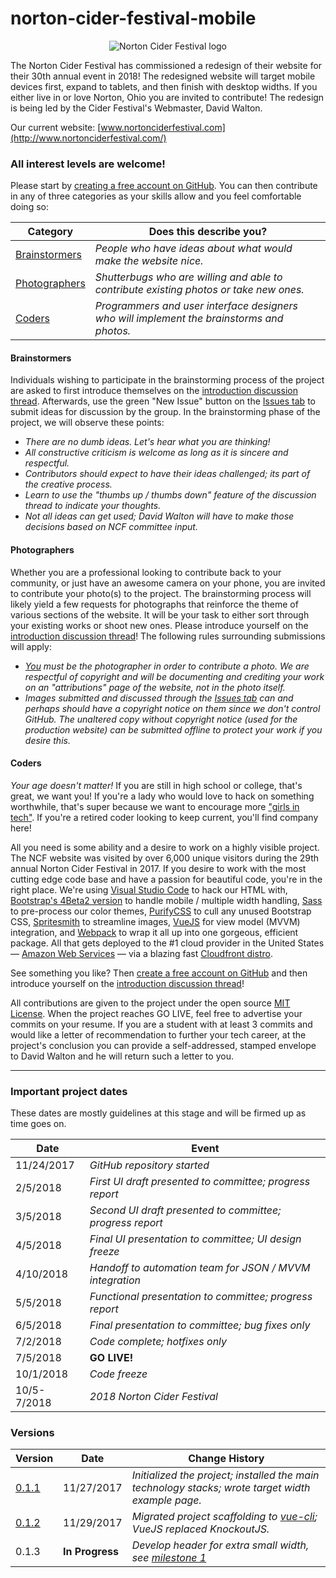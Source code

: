 # norton-cider-festival-mobile

<p align="center">
  <img src="https://github.com/GeekStocks/norton-cider-festival-mobile/blob/master/src/assets/ncf-logo-120x120.png" alt="Norton Cider Festival logo" />
</p>

The Norton Cider Festival has commissioned a redesign of their website for their 30th annual event in 2018! The redesigned website will target mobile devices first, expand to tablets, and then finish with desktop widths. If you either live in or love Norton, Ohio you are invited to contribute! The redesign is being led by the Cider Festival's Webmaster, David Walton.

Our current website: [www.nortonciderfestival.com](http://www.nortonciderfestival.com/)

### All interest levels are welcome!

Please start by [creating a free account on GitHub](https://github.com/join). You can then contribute in any of three categories as your skills allow and you feel comfortable doing so:

| Category      | Does this describe you? |
| ------------- | ----------- |
| [Brainstormers](#Brainstormers) | *People who have ideas about what would make the website nice.* |
| [Photographers](#Photographers) | *Shutterbugs who are willing and able to contribute existing photos or take new ones.* |
| [Coders](#Coders)        | *Programmers and user interface designers who will implement the brainstorms and photos.* |

#### Brainstormers

Individuals wishing to participate in the brainstorming process of the project are asked to first introduce themselves on the [introduction discussion thread](https://github.com/GeekStocks/norton-cider-festival-mobile/issues/1). Afterwards, use the green "New Issue" button on the [Issues tab](https://github.com/GeekStocks/norton-cider-festival-mobile/issues) to submit ideas for discussion by the group. In the brainstorming phase of the project, we will observe these points:

+   _There are no dumb ideas. Let's hear what you are thinking!_
+   _All constructive criticism is welcome as long as it is sincere and respectful._
+   _Contributors should expect to have their ideas challenged; its part of the creative process._
+   _Learn to use the "thumbs up / thumbs down" feature of the discussion thread to indicate your thoughts._
+   _Not all ideas can get used; David Walton will have to make those decisions based on NCF committee input._

#### Photographers

Whether you are a professional looking to contribute back to your community, or just have an awesome camera on your phone, you are invited to contribute your photo(s) to the project. The brainstorming process will likely yield a few requests for photographs that reinforce the theme of various sections of the website. It will be your task to either sort through your existing works or shoot new ones. Please introduce yourself on the [introduction discussion thread](https://github.com/GeekStocks/norton-cider-festival-mobile/issues/1)! The following rules surrounding submissions will apply:

+   _<u>You</u> must be the photographer in order to contribute a photo. We are respectful of copyright and will be documenting and crediting your work on an "attributions" page of the website, not in the photo itself._
+   _Images submitted and discussed through the [Issues tab](https://github.com/GeekStocks/norton-cider-festival-mobile/issues) can and perhaps should have a copyright notice on them since we don't control GitHub. The unaltered copy without copyright notice (used for the production website) can be submitted offline to protect your work if you desire this._

#### Coders

_Your age doesn't matter!_ If you are still in high school or college, that's great, we want you! If you're a lady who would love to hack on something worthwhile, that's super because we want to encourage more ["girls in tech"](https://girlsintech.org/). If you're a retired coder looking to keep current, you'll find company here!

All you need is some ability and a desire to work on a highly visible project. The NCF website was visited by over 6,000 unique visitors during the 29th annual Norton Cider Festival in 2017. If you desire to work with the most cutting edge code base and have a passion for beautiful code, you're in the right place. We're using [Visual Studio Code](https://code.visualstudio.com/) to hack our HTML with, [Bootstrap's 4Beta2 version](http://getbootstrap.com/) to handle mobile / multiple width handling, [Sass](http://sass-lang.com/) to pre-process our color themes, [PurifyCSS](https://github.com/webpack-contrib/purifycss-webpack) to cull any unused Bootstrap CSS, [Spritesmith](https://github.com/twolfson/gulp.spritesmith) to streamline images, [VueJS](https://vuejs.org/) for view model (MVVM) integration, and [Webpack](https://webpack.js.org/) to wrap it all up into one gorgeous, efficient package. All that gets deployed to the #1 cloud provider in the United States — [Amazon Web Services](https://aws.amazon.com/) — via a blazing fast [Cloudfront distro](https://aws.amazon.com/cloudfront/).

See something you like? Then [create a free account on GitHub](https://github.com/join) and then introduce yourself on the [introduction discussion thread](https://github.com/GeekStocks/norton-cider-festival-mobile/issues/1)!

All contributions are given to the project under the open source [MIT License](https://github.com/GeekStocks/norton-cider-festival-mobile/blob/master/LICENSE). When the project reaches GO LIVE, feel free to advertise your commits on your resume. If you are a student with at least 3 commits and would like a letter of recommendation to further your tech career, at the project's conclusion you can provide a self-addressed, stamped envelope to David Walton and he will return such a letter to you.

---

### Important project dates
These dates are mostly guidelines at this stage and will be firmed up as time goes on.

| Date      | Event |
| ------------- | ----------- |
| 11/24/2017 | *GitHub repository started* |
| 2/5/2018 | *First UI draft presented to committee; progress report* | 
| 3/5/2018 | *Second UI draft presented to committee; progress report* | 
| 4/5/2018 | *Final UI presentation to committee; UI design freeze* | 
| 4/10/2018 | *Handoff to automation team for JSON / MVVM integration* | 
| 5/5/2018 | *Functional presentation to committee; progress report* | 
| 6/5/2018 | *Final presentation to committee; bug fixes only* | 
| 7/2/2018 | *Code complete; hotfixes only* | 
| 7/5/2018 | **GO LIVE!** |
| 10/1/2018 | *Code freeze* |
| 10/5-7/2018 | *2018 Norton Cider Festival* |

### Versions

| Version | Date | Change History |
| ------- | ---- | ------------- |
| [0.1.1](http://dev.nortonciderfestival.com/0.1.1/) | 11/27/2017 | *Initialized the project; installed the main technology stacks; wrote target width example page.* |
| [0.1.2](http://dev.nortonciderfestival.com/0.1.2/) | 11/29/2017 | *Migrated project scaffolding to [vue-cli](https://github.com/vuejs/vue-cli); VueJS replaced KnockoutJS.* |
| 0.1.3 | **In Progress** | *Develop header for extra small width, see [milestone 1](https://github.com/GeekStocks/norton-cider-festival-mobile/milestone/1)* |

